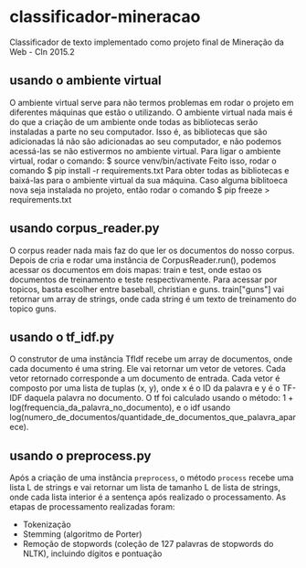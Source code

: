
# classificador-mineracao
Classificador de texto implementado como projeto final de Mineração da Web - CIn 2015.2

## usando o ambiente virtual

O ambiente virtual serve para não termos problemas em rodar o projeto em diferentes máquinas que estão o utilizando. O ambiente virtual nada mais é do que a criação de um ambiente onde todas as bibliotecas serão instaladas a parte no seu computador. Isso é, as bibliotecas que são adicionadas lá não são adicionadas ao seu computador, e não podemos acessá-las se não estivermos no ambiente virtual. Para ligar o ambiente virtual, rodar o comando:
$ source venv/bin/activate
Feito isso, rodar o comando
$ pip install -r requirements.txt
Para obter todas as bibliotecas e baixá-las para o ambiente virtual da sua máquina. 
Caso alguma biblitoeca nova seja instalada no projeto, então rodar o comando
$ pip freeze > requirements.txt

## usando corpus_reader.py

O corpus reader nada mais faz do que ler os documentos do nosso corpus. Depois de cria e rodar uma instância de CorpusReader.run(), podemos acessar os documentos em dois mapas: train e test, onde estao os documentos de treinamento e teste respectivamente. Para acessar por topicos, basta escolher entre baseball, christian e guns. train["guns"] vai retornar um array de strings, onde cada string é um texto de treinamento do topico guns.

## usando o tf_idf.py

O construtor de uma instância TfIdf recebe um array de documentos, onde cada documento é uma string. Ele vai retornar um vetor de vetores. Cada vetor retornado corresponde a um documento de entrada. Cada vetor é composto por uma lista de tuplas (x, y), onde x é o ID da palavra e y é o TF-IDF daquela palavra no documento. O tf foi calculado usando o método: 1 + log(frequencia_da_palavra_no_documento), e o idf usando log(numero_de_documentos/quantidade_de_documentos_que_palavra_aparece). 

## usando o preprocess.py

Após a criação de uma instância `preprocess`, o método `process` recebe uma lista L de strings e vai retornar um lista de tamanho L de lista de strings, onde cada lista interior é a sentença após realizado o processamento. As etapas de processamento realizadas foram:

- Tokenização
- Stemming (algoritmo de Porter)
- Remoção de stopwords (coleção de 127 palavras de stopwords do NLTK), incluindo dígitos e pontuação
